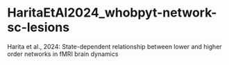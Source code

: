 # HaritaEtAl2024_whobpyt-network-sc-lesions
Harita et al., 2024: State-dependent relationship between lower and higher order networks in fMRI brain dynamics
